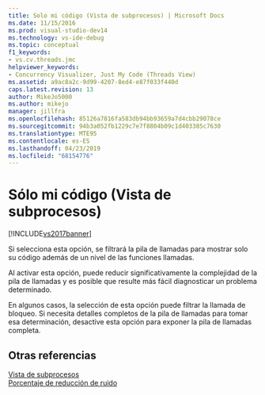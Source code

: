 ```yaml
---
title: Solo mi código (Vista de subprocesos) | Microsoft Docs
ms.date: 11/15/2016
ms.prod: visual-studio-dev14
ms.technology: vs-ide-debug
ms.topic: conceptual
f1_keywords:
- vs.cv.threads.jmc
helpviewer_keywords:
- Concurrency Visualizer, Just My Code (Threads View)
ms.assetid: a9ac8a2c-9d99-4207-8ed4-e87f033f440d
caps.latest.revision: 13
author: MikeJo5000
ms.author: mikejo
manager: jillfra
ms.openlocfilehash: 85126a7816fa583db94bb93659a7d4cbb29078ce
ms.sourcegitcommit: 94b3a052fb1229c7e7f8804b09c1d403385c7630
ms.translationtype: MTE95
ms.contentlocale: es-ES
ms.lasthandoff: 04/23/2019
ms.locfileid: "68154776"
---
```

# <a name="just-my-code-threads-view"></a>Sólo mi código (Vista de subprocesos)
[!INCLUDE[vs2017banner](../includes/vs2017banner.md)]

Si selecciona esta opción, se filtrará la pila de llamadas para mostrar solo su código además de un nivel de las funciones llamadas.  
  
 Al activar esta opción, puede reducir significativamente la complejidad de la pila de llamadas y es posible que resulte más fácil diagnosticar un problema determinado.  
  
 En algunos casos, la selección de esta opción puede filtrar la llamada de bloqueo. Si necesita detalles completos de la pila de llamadas para tomar esa determinación, desactive esta opción para exponer la pila de llamadas completa.  
  
## <a name="see-also"></a>Otras referencias  
 [Vista de subprocesos](../profiling/threads-view-parallel-performance.md)   
 [Porcentaje de reducción de ruido](../profiling/noise-reduction-percentage.md)
